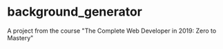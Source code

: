 # background_generator
A project from the course "The Complete Web Developer in 2019: Zero to Mastery"
